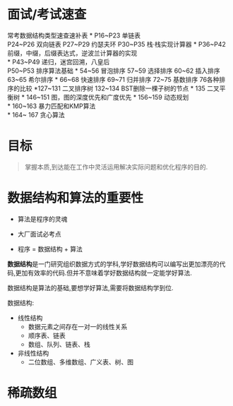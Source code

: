 # 面试/考试速查
常考数据结构类型速查速补表
\* P16~P23 单链表                                                             
P24~P26 双向链表
P27~P29 约瑟夫环
P30~P35 栈·栈实现计算器
\* P36~P42 前缀，中缀，后缀表达式，逆波兰计算器的实现      
\* P43~P49	递归，迷宫回溯，八皇后                                        
P50~P53 排序算法基础
\* 54~56 冒泡排序
57~59 选择排序
60~62 插入排序             
63~65 希尔排序
\* 66~68 快速排序
69~71 归并排序
72~75 基数排序
76各种排序的比较
*127~131 二叉排序树
132~134 BST删除一棵子树的节点
\* 135 二叉平衡树
\* 146~151 图，图的深度优先和广度优先
\* 156~159 动态规划		 
\* 160~163 暴力匹配和KMP算法   
\* 164~ 167 贪心算法

# 目标

> 掌握本质,到达能在工作中灵活运用解决实际问题和优化程序的目的.

# 数据结构和算法的重要性

- 算法是程序的灵魂
- 大厂面试必考点

- 程序 = 数据结构 + 算法

**数据结构**是一门研究组织数据方式的学科,学好数据结构可以编写出更加漂亮的代码,更加有效率的代码.但并不意味着学好数据结构就一定能学好算法.

数据结构是算法的基础,要想学好算法,需要将数据结构学到位.

数据结构:

- 线性结构
  - 数据元素之间存在一对一的线性关系
  - 顺序表、链表
  - 数组、队列、链表、栈
- 非线性结构
  - 二位数组、多维数组、广义表、树、图

# 稀疏数组










